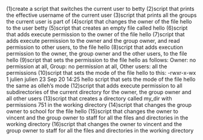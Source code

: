 (1)create a script that switches the current user to betty
(2)script that prints the effective username of the current user
(3)script that prints all the groups the current user is part of
(4)script that changes the owner of the file hello to the user betty
(5)script that creates an empty file called hello
(6)script that adds execute permission to the owner of the file hello
(7)script that adds execute permission to the owner and the group owner, and read permission to other users, to the file hello
(8)script that adds execution permission to the owner, the group owner and the other users, to the file hello
(9)script that sets the permission to the file hello as follows: Owner: no permission at all, Group: no permission at all, Other users: all the permissions
(10)script that sets the mode of the file hello to this: -rwxr-x-wx 1 julien julien 23 Sep 20 14:25 hello
script that sets the mode of the file hello the same as olleh’s mode
(12)script that adds execute permission to all subdirectories of the current directory for the owner, the group owner and all other users
(13)script that creates a directory called my_dir with permissions 751 in the working directory
(14)script that changes the group owner to school for the file hello
(15)script that changes the owner to vincent and the group owner to staff for all the files and directories in the working directory
(16)script that changes the owner to vincent and the group owner to staff for all the files and directories in the working directory
